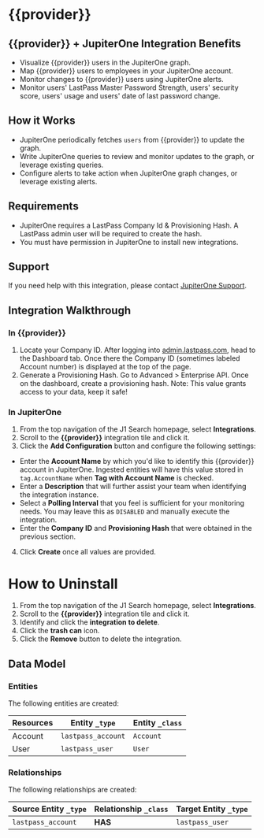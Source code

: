 # {{provider}}

## {{provider}} + JupiterOne Integration Benefits

- Visualize {{provider}} users in the JupiterOne graph.
- Map {{provider}} users to employees in your JupiterOne account.
- Monitor changes to {{provider}} users using JupiterOne alerts.
- Monitor users' LastPass Master Password Strength, users' security score,
  users' usage and users' date of last password change.

## How it Works

- JupiterOne periodically fetches `users` from {{provider}} to update the graph.
- Write JupiterOne queries to review and monitor updates to the graph, or
  leverage existing queries.
- Configure alerts to take action when JupiterOne graph changes, or leverage
  existing alerts.

## Requirements

- JupiterOne requires a LastPass Company Id & Provisioning Hash. A LastPass
  admin user will be required to create the hash.
- You must have permission in JupiterOne to install new integrations.

## Support

If you need help with this integration, please contact
[JupiterOne Support](https://support.jupiterone.io).

## Integration Walkthrough

### In {{provider}}

1. Locate your Company ID. After logging into
   [admin.lastpass.com](https://admin.lastpass.com), head to the Dashboard tab.
   Once there the Company ID (sometimes labeled Account number) is displayed at
   the top of the page.
2. Generate a Provisioning Hash. Go to Advanced > Enterprise API. Once on the
   dashboard, create a provisioning hash. Note: This value grants access to your
   data, keep it safe!

### In JupiterOne

1. From the top navigation of the J1 Search homepage, select **Integrations**.
2. Scroll to the **{{provider}}** integration tile and click it.
3. Click the **Add Configuration** button and configure the following settings:

- Enter the **Account Name** by which you'd like to identify this {{provider}}
  account in JupiterOne. Ingested entities will have this value stored in
  `tag.AccountName` when **Tag with Account Name** is checked.
- Enter a **Description** that will further assist your team when identifying
  the integration instance.
- Select a **Polling Interval** that you feel is sufficient for your monitoring
  needs. You may leave this as `DISABLED` and manually execute the integration.
- Enter the **Company ID** and **Provisioning Hash** that were obtained in the
  previous section.

4. Click **Create** once all values are provided.

# How to Uninstall

1. From the top navigation of the J1 Search homepage, select **Integrations**.
2. Scroll to the **{{provider}}** integration tile and click it.
3. Identify and click the **integration to delete**.
4. Click the **trash can** icon.
5. Click the **Remove** button to delete the integration.

<!-- {J1_DOCUMENTATION_MARKER_START} -->
<!--
********************************************************************************
NOTE: ALL OF THE FOLLOWING DOCUMENTATION IS GENERATED USING THE
"j1-integration document" COMMAND. DO NOT EDIT BY HAND! PLEASE SEE THE DEVELOPER
DOCUMENTATION FOR USAGE INFORMATION:

https://github.com/JupiterOne/sdk/blob/main/docs/integrations/development.md
********************************************************************************
-->

## Data Model

### Entities

The following entities are created:

| Resources | Entity `_type`     | Entity `_class` |
| --------- | ------------------ | --------------- |
| Account   | `lastpass_account` | `Account`       |
| User      | `lastpass_user`    | `User`          |

### Relationships

The following relationships are created:

| Source Entity `_type` | Relationship `_class` | Target Entity `_type` |
| --------------------- | --------------------- | --------------------- |
| `lastpass_account`    | **HAS**               | `lastpass_user`       |

<!--
********************************************************************************
END OF GENERATED DOCUMENTATION AFTER BELOW MARKER
********************************************************************************
-->
<!-- {J1_DOCUMENTATION_MARKER_END} -->
